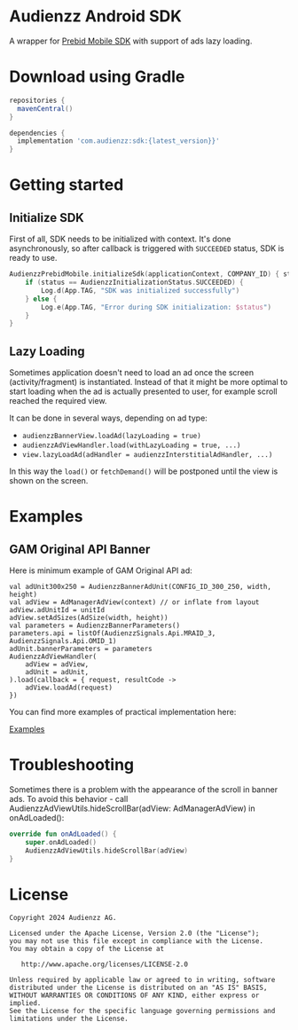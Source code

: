 Audienzz Android SDK
========

A wrapper for [Prebid Mobile SDK](https://github.com/prebid/prebid-mobile-android) with support of
ads lazy loading.

Download using Gradle
========

```gradle
repositories {
  mavenCentral()
}

dependencies {
  implementation 'com.audienzz:sdk:{latest_version}}'
}
```

Getting started
=======

Initialize SDK
-------
First of all, SDK needs to be initialized with context. It's done asynchronously, so after callback
is triggered with `SUCCEEDED` status, SDK is ready to use.

```kotlin
AudienzzPrebidMobile.initializeSdk(applicationContext, COMPANY_ID) { status ->
    if (status == AudienzzInitializationStatus.SUCCEEDED) {
        Log.d(App.TAG, "SDK was initialized successfully")
    } else {
        Log.e(App.TAG, "Error during SDK initialization: $status")
    }
}
```

Lazy Loading
-------
Sometimes application doesn't need to load an ad once the screen (activity/fragment)
is instantiated. Instead of that it might be more optimal to start loading when the ad is actually
presented to user, for example scroll reached the required view.

It can be done in several ways, depending on ad type:

* `audienzzBannerView.loadAd(lazyLoading = true)`
* `audienzzAdViewHandler.load(withLazyLoading = true, ...)`
* `view.lazyLoadAd(adHandler = audienzzInterstitialAdHandler, ...)`

In this way the `load()` or `fetchDemand()` will be postponed until the view is shown on the screen.

Examples
========
GAM Original API Banner
--------
Here is minimum example of GAM Original API ad:

```
val adUnit300x250 = AudienzzBannerAdUnit(CONFIG_ID_300_250, width, height)
val adView = AdManagerAdView(context) // or inflate from layout
adView.adUnitId = unitId
adView.setAdSizes(AdSize(width, height))
val parameters = AudienzzBannerParameters()
parameters.api = listOf(AudienzzSignals.Api.MRAID_3, AudienzzSignals.Api.OMID_1)
adUnit.bannerParameters = parameters
AudienzzAdViewHandler(
    adView = adView,
    adUnit = adUnit,
).load(callback = { request, resultCode ->
    adView.loadAd(request)
})
```

You can find more examples of practical implementation here:

[Examples](Example/TestApp/src/main/java/org/audienzz/mobile/testapp/adapter)

Troubleshooting
========
Sometimes there is a problem with the appearance of the scroll in banner ads.
To avoid this behavior - call AudienzzAdViewUtils.hideScrollBar(adView: AdManagerAdView) in onAdLoaded():

```kotlin
override fun onAdLoaded() {
    super.onAdLoaded()
    AudienzzAdViewUtils.hideScrollBar(adView)
}
```

License
========

    Copyright 2024 Audienzz AG.
    
    Licensed under the Apache License, Version 2.0 (the "License");
    you may not use this file except in compliance with the License.
    You may obtain a copy of the License at
    
       http://www.apache.org/licenses/LICENSE-2.0
    
    Unless required by applicable law or agreed to in writing, software
    distributed under the License is distributed on an "AS IS" BASIS,
    WITHOUT WARRANTIES OR CONDITIONS OF ANY KIND, either express or implied.
    See the License for the specific language governing permissions and
    limitations under the License.